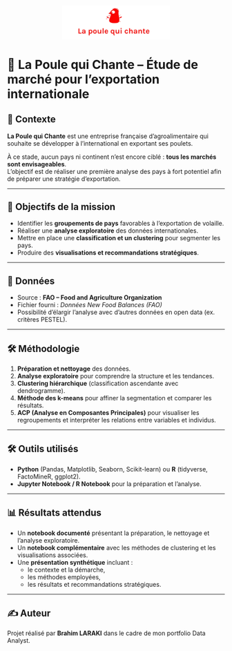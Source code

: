 <p align="center">
  <img src="LAPOULEQUICHANTE.png" alt="Logo La Poule qui Chante" width="250"/>
</p>

# 🐔 La Poule qui Chante – Étude de marché pour l’exportation internationale

## 📌 Contexte
**La Poule qui Chante** est une entreprise française d’agroalimentaire qui souhaite se développer à l’international en exportant ses poulets.  

À ce stade, aucun pays ni continent n’est encore ciblé : **tous les marchés sont envisageables**.  
L’objectif est de réaliser une première analyse des pays à fort potentiel afin de préparer une stratégie d’exportation.

---

## 🎯 Objectifs de la mission
- Identifier les **groupements de pays** favorables à l’exportation de volaille.  
- Réaliser une **analyse exploratoire** des données internationales.  
- Mettre en place une **classification et un clustering** pour segmenter les pays.  
- Produire des **visualisations et recommandations stratégiques**.  

---

## 📂 Données
- Source : **FAO – Food and Agriculture Organization**  
- Fichier fourni : *Données New Food Balances (FAO)*  
- Possibilité d’élargir l’analyse avec d’autres données en open data (ex. critères PESTEL).  

---

## 🛠️ Méthodologie
1. **Préparation et nettoyage** des données.  
2. **Analyse exploratoire** pour comprendre la structure et les tendances.  
3. **Clustering hiérarchique** (classification ascendante avec dendrogramme).  
4. **Méthode des k-means** pour affiner la segmentation et comparer les résultats.  
5. **ACP (Analyse en Composantes Principales)** pour visualiser les regroupements et interpréter les relations entre variables et individus.  

---

## 🛠️ Outils utilisés
- **Python** (Pandas, Matplotlib, Seaborn, Scikit-learn) ou **R** (tidyverse, FactoMineR, ggplot2).  
- **Jupyter Notebook / R Notebook** pour la préparation et l’analyse.  

---

## 📊 Résultats attendus
- Un **notebook documenté** présentant la préparation, le nettoyage et l’analyse exploratoire.  
- Un **notebook complémentaire** avec les méthodes de clustering et les visualisations associées.  
- Une **présentation synthétique** incluant :  
  - le contexte et la démarche,  
  - les méthodes employées,  
  - les résultats et recommandations stratégiques.  

---

## ✍️ Auteur
Projet réalisé par **Brahim LARAKI** dans le cadre de mon portfolio Data Analyst.

